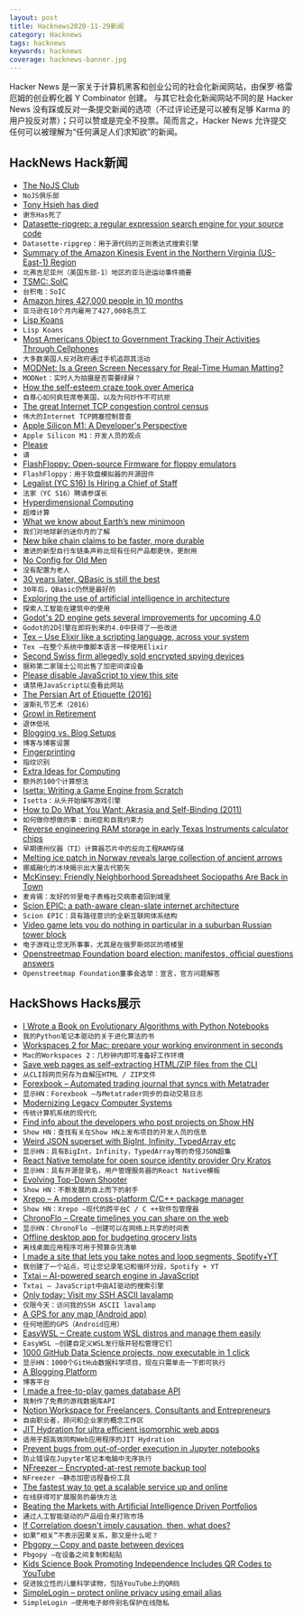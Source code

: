 ```yaml
---
layout: post
title: Hacknews2020-11-29新闻
category: Hacknews
tags: hacknews
keywords: hacknews
coverage: hacknews-banner.jpg
---
```


Hacker News 是一家关于计算机黑客和创业公司的社会化新闻网站，由保罗·格雷厄姆的创业孵化器 Y Combinator 创建。
与其它社会化新闻网站不同的是 Hacker News 没有踩或反对一条提交新闻的选项（不过评论还是可以被有足够 Karma 的用户投反对票）；只可以赞或是完全不投票。简而言之，Hacker News 允许提交任何可以被理解为“任何满足人们求知欲”的新闻。

## HackNews Hack新闻


- [The NoJS Club](https://nojs.club/)
- `NoJS俱乐部`
- [Tony Hsieh has died](https://www.yahoo.com/lifestyle/tony-hsieh-zappos-luminary-revolutionized-045239863.html)
- `谢东Has死了`
- [Datasette-ripgrep: a regular expression search engine for your source code](https://simonwillison.net/2020/Nov/28/datasette-ripgrep/)
- `Datasette-ripgrep：用于源代码的正则表达式搜索引擎`
- [Summary of the Amazon Kinesis Event in the Northern Virginia (US-East-1) Region](https://aws.amazon.com/message/11201/)
- `北弗吉尼亚州（美国东部-1）地区的亚马逊运动事件摘要`
- [TSMC: SoIC](https://3dfabric.tsmc.com/english/dedicatedFoundry/technology/SoIC.htm)
- `台积电：SoIC`
- [Amazon hires 427,000 people in 10 months](https://www.nytimes.com/2020/11/27/technology/pushed-by-pandemic-amazon-goes-on-a-hiring-spree-without-equal.html)
- `亚马逊在10个月内雇用了427,000名员工`
- [Lisp Koans](https://github.com/google/lisp-koans)
- `Lisp Koans`
- [Most Americans Object to Government Tracking Their Activities Through Cellphones](https://www.wsj.com/articles/most-americans-object-to-government-tracking-of-their-activities-through-cellphones-11606305601)
- `大多数美国人反对政府通过手机追踪其活动`
- [MODNet: Is a Green Screen Necessary for Real-Time Human Matting?](https://github.com/ZHKKKe/MODNet)
- `MODNet：实时人为拍摄是否需要绿屏？`
- [How the self-esteem craze took over America](https://www.thecut.com/2017/05/self-esteem-grit-do-they-really-help.html)
- `自尊心如何疯狂席卷美国，以及为何炒作不可抗拒`
- [The great Internet TCP congestion control census](https://datatracker.ietf.org/meeting/109/materials/slides-109-iccrg-the-great-internet-tcp-congestion-control-census-00)
- `伟大的Internet TCP拥塞控制普查`
- [Apple Silicon M1: A Developer's Perspective](https://steipete.com/posts/apple-silicon-m1-a-developer-perspective/)
- `Apple Silicon M1：开发人员的观点`
- [Please](https://please.build/)
- `请`
- [FlashFloppy: Open-source Firmware for floppy emulators](https://github.com/keirf/FlashFloppy/wiki)
- `FlashFloppy：用于软盘模拟器的开源固件`
- [Legalist (YC S16) Is Hiring a Chief of Staff](https://angel.co/company/legalist/jobs/1028587-chief-of-staff)
- `法家（YC S16）聘请参谋长`
- [Hyperdimensional Computing](https://github.com/HyperdimensionalComputing/collection)
- `超维计算`
- [What we know about Earth’s new minimoon](https://www.universetoday.com/148911/heres-what-we-know-about-earths-new-minimoon/)
- `我们对地球新的迷你月的了解`
- [New bike chain claims to be faster, more durable](https://cyclingtips.com/2020/11/new-motion-labs-dual-engagement-chain/)
- `激进的新型自行车链条声称比现有任何产品都更快，更耐用`
- [No Config for Old Men](https://datagubbe.se/noconf/)
- `没有配置为老人`
- [30 years later, QBasic is still the best](http://www.nicolasbize.com/blog/30-years-later-qbasic-is-still-the-best/)
- `30年后，QBasic仍然是最好的`
- [Exploring the use of artificial intelligence in architecture](https://techxplore.com/news/2020-11-exploring-artificial-intelligence-architecture.html)
- `探索人工智能在建筑中的使用`
- [Godot's 2D engine gets several improvements for upcoming 4.0](https://godotengine.org/article/godots-2d-engine-gets-several-improvements-upcoming-40)
- `Godot的2D引擎在即将到来的4.0中获得了一些改进`
- [Tex – Use Elixir like a scripting language, across your system](https://github.com/doawoo/tex)
- `Tex –在整个系统中像脚本语言一样使用Elixir`
- [Second Swiss firm allegedly sold encrypted spying devices](https://www.swissinfo.ch/eng/second-swiss-firm-allegedly-sold-encrypted-spying-devices/46186432)
- `据称第二家瑞士公司出售了加密间谍设备`
- [Please disable JavaScript to view this site](https://heydonworks.com/)
- `请禁用JavaScript以查看此网站`
- [The Persian Art of Etiquette (2016)](http://www.bbc.com/travel/story/20161104-the-persian-art-of-etiquette)
- `波斯礼节艺术（2016）`
- [Growl in Retirement](http://336699.org/GrowlRetirement)
- `退休低吼`
- [Blogging vs. Blog Setups](https://rakhim.org/honestly-undefined/19/)
- `博客与博客设置`
- [Fingerprinting](https://wiki.mozilla.org/Fingerprinting)
- `指纹识别`
- [Extra Ideas for Computing](https://github.com/samsquire/ideas3)
- `额外的100个计算想法`
- [Isetta: Writing a Game Engine from Scratch](https://isetta.io/blogs/week-0/)
- `Isetta：从头开始编写游戏引擎`
- [How to Do What You Want: Akrasia and Self-Binding (2011)](https://blog.beeminder.com/akrasia/)
- `如何做你想做的事：自闭症和自我约束力`
- [Reverse engineering RAM storage in early Texas Instruments calculator chips](http://www.righto.com/2020/11/reverse-engineering-ram-storage-in.html)
- `早期德州仪器（TI）计算器芯片中的反向工程RAM存储`
- [Melting ice patch in Norway reveals large collection of ancient arrows](https://phys.org/news/2020-11-ice-patch-norway-reveals-large.html)
- `挪威融化的冰块揭示出大量古代箭矢`
- [McKinsey: Friendly Neighborhood Spreadsheet Sociopaths Are Back in Town](https://apexsnotes.substack.com/p/mckinsey-your-friendly-neighborhood)
- `麦肯锡：友好的邻里电子表格社交病患者回到城里`
- [Scion EPIC: a path-aware clean-slate internet architecture](https://blog.apnic.net/2020/11/25/epic-exploring-challenges-and-opportunities-in-next-generation-internet-architectures/)
- `Scion EPIC：具有路径意识的全新互联网体系结构`
- [Video game lets you do nothing in particular in a suburban Russian tower block](https://www.calvertjournal.com/articles/show/11066/this-new-video-game-lets-you-do-nothing-in-a-suburban-russian-tower-block)
- `电子游戏让您无所事事，尤其是在俄罗斯郊区的塔楼里`
- [Openstreetmap Foundation board election: manifestos, official questions answers](https://wiki.openstreetmap.org/wiki/Foundation/AGM20/Election_to_Board/Answers_and_manifestos)
- `Openstreetmap Foundation董事会选举：宣言，官方问题解答`


## HackShows Hacks展示

- [ I Wrote a Book on Evolutionary Algorithms with Python Notebooks](https://datacrayon.com/posts/search-and-optimisation/practical-evolutionary-algorithms/preface/)
- `我的Python笔记本驱动的关于进化算法的书`
- [ Workspaces 2 for Mac: prepare your working environment in seconds](https://www.apptorium.com/workspaces)
- `Mac的Workspaces 2：几秒钟内即可准备好工作环境`
- [ Save web pages as self-extracting HTML/ZIP files from the CLI](https://github.com/gildas-lormeau/SingleFileZ/tree/master/cli)
- `从CLI将网页另存为自解压HTML / ZIP文件`
- [ Forexbook – Automated trading journal that syncs with Metatrader](https://forexbook.com)
- `显示HN：Forexbook –与Metatrader同步的自动交易日志`
- [ Modernizing Legacy Computer Systems](https://nostarch.com/kill-it-fire)
- `传统计算机系统的现代化`
- [ Find info about the developers who post projects on Show HN](https://showhn-dashboard.netlify.app/)
- `Show HN：查找有关在Show HN上发布项目的开发人员的信息`
- [ Weird JSON superset with BigInt, Infinity, TypedArray etc](https://github.com/c9fe/weird-json)
- `显示HN：具有BigInt，Infinity，TypedArray等的奇怪JSON超集`
- [ React Native template for open source identity provider Ory Kratos](https://www.getory.io/login-user-management-mobile-apps-react-native-expo-template)
- `显示HN：具有开源登录名，用户管理服务器的React Native模板`
- [ Evolving Top-Down Shooter](https://github.com/dcz-self/breedmatic)
- `Show HN：不断发展的自上而下的射手`
- [ Xrepo – A modern cross-platform C/C++ package manager](https://tboox.org/2020/11/15/xrepo-new-command/)
- `Show HN：Xrepo –现代的跨平台C / C ++软件包管理器`
- [ ChronoFlo – Create timelines you can share on the web](https://www.chronoflotimeline.com/?s=hn)
- `显示HN：ChronoFlo –创建可以在网络上共享的时间表`
- [ Offline desktop app for budgeting grocery lists](https://github.com/benjaminogles/budget-meal-planner/blob/master/README.md)
- `离线桌面应用程序可用于预算杂货清单`
- [ I made a site that lets you take notes and loop segments, Spotify+YT](https://slapper.io)
- `我创建了一个站点，可让您记录笔记和循环分段，Spotify + YT`
- [ Txtai – AI-powered search engine in JavaScript](https://github.com/neuml/txtai.js)
- `Txtai – JavaScript中由AI驱动的搜索引擎`
- [ Only today: Visit my SSH ASCII lavalamp](item?id=25221711)
- `仅限今天：访问我的SSH ASCII lavalamp`
- [ A GPS for any map (Android app)](https://play.google.com/store/apps/details?id=com.you_are_here)
- `任何地图的GPS（Android应用）`
- [ EasyWSL – Create custom WSL distros and manage them easily](https://github.com/redcode-labs/easyWSL)
- `EasyWSL –创建自定义WSL发行版并轻松管理它们`
- [ 1000 GitHub Data Science projects, now executable in 1 click](https://cloud.blobcity.com/#/ps/explore)
- `显示HN：1000个GitHub数据科学项目，现在只需单击一下即可执行`
- [ A Blogging Platform](https://scribbble.io)
- `博客平台`
- [ I made a free-to-play games database API](https://www.freetogame.com/api-doc)
- `我制作了免费的游戏数据库API`
- [ Notion Workspace for Freelancers, Consultants and Entrepreneurs](https://optemization.com/entrepreneur-os)
- `自由职业者，顾问和企业家的概念工作区`
- [ JIT Hydration for ultra efficient isomorphic web apps](https://dev.to/kaleidawave/jit-hydration-4b62)
- `适用于超高效同构Web应用程序的JIT Hydration`
- [ Prevent bugs from out-of-order execution in Jupyter notebooks](https://nbsafety.org)
- `防止错误在Jupyter笔记本电脑中无序执行`
- [ NFreezer – Encrypted-at-rest remote backup tool](https://github.com/josephernest/nfreezer)
- `NFreezer –静态加密远程备份工具`
- [ The fastest way to get a scalable service up and online](https://github.com/khalidx/fx)
- `在线获得可扩展服务的最快方法`
- [ Beating the Markets with Artificial Intelligence Driven Portfolios](https://tradytics.com/blog/beating-the-market-with-ai-driven-portfolios)
- `通过人工智能驱动的产品组合来打败市场`
- [ If Correlation doesn't imply causation, then, what does?](https://michaelnielsen.org/ddi/if-correlation-doesnt-imply-causation-then-what-does/)
- `如果“相关”不表示因果关系，那又是什么呢？`
- [ Pbgopy – Copy and paste between devices](https://github.com/nakabonne/pbgopy)
- `Pbgopy –在设备之间复制和粘贴`
- [ Kids Science Book Promoting Independence Includes QR Codes to YouTube](https://phoinixdurden.medium.com/making-science-accessible-to-the-youngest-children-3331ad18d98a)
- `促进独立性的儿童科学读物，包括YouTube上的QR码`
- [ SimpleLogin – protect online privacy using email alias](https://simplelogin.io/blog/an-email-for-each-website/)
- `SimpleLogin –使用电子邮件别名保护在线隐私`

